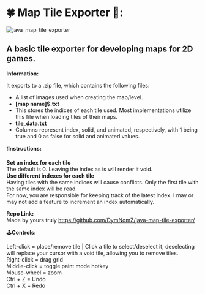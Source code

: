 # 🍀 Map Tile Exporter 📝:

![java_map_tile_exporter](https://github.com/user-attachments/assets/33472eb3-e637-4649-a0e1-daabe165c974)

## A basic tile exporter for developing maps for 2D games.

**Information:**<br>

It exports to a .zip file, which contains the following files:
- A list of images used when creating the map/level.
- **[map name]$.txt**
- This stores the indices of each tile used. Most implementations utilize this file when loading tiles of their maps.
- **tile_data.txt**
- Columns represent index, solid, and animated, respectively, with 1 being true and 0 as false for solid and animated values.

❗**Instructions:**

**Set an index for each tile**<br>
The default is 0. Leaving the index as is will render it void.<br>
**Use different indexes for each tile**<br>
Having tiles with the same indices will cause conflicts. Only the first tile with the same index will be read.<br>
For now, you are responsible for keeping track of the latest index. I may or may not add a feature to increment an index automatically.<br>

**Repo Link:**<br>
Made by yours truly
https://github.com/DymNomZ/java-map-tile-exporter/

🕹**Controls:**

Left-click = place/remove tile | Click a tile to select/deselect it, deselecting will replace your cursor with a void tile, allowing you to remove tiles.<br>
Right-click = drag grid<br>
Middle-click = toggle paint mode hotkey<br>
Mouse-wheel = zoom<br>
Ctrl + Z = Undo<br>
Ctrl + X = Redo<br>
